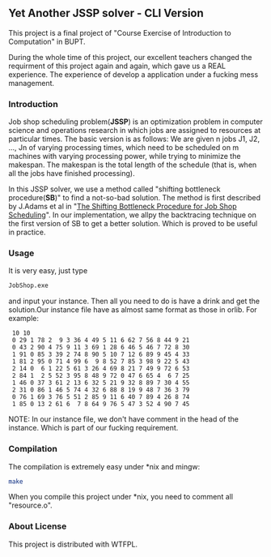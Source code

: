 ## Yet Another JSSP solver - CLI Version

This project is a final project of "Course Exercise of Introduction to Computation" in BUPT.

During the whole time of this project, our excellent teachers changed the requirment of this project again and again, which gave us a REAL experience. The experience of develop a application under a fucking mess management.

### Introduction

Job shop scheduling problem(**JSSP**) is an optimization problem in computer science and operations research in which jobs are assigned to resources at particular times. The basic version is as follows: We are given n jobs J1, J2, ..., Jn of varying processing times, which need to be scheduled on m machines with varying processing power, while trying to minimize the makespan. The makespan is the total length of the schedule (that is, when all the jobs have finished processing).

In this JSSP solver, we use a method called "shifting bottleneck procedure(**SB**)" to find a not-so-bad solution. The method is first described by J.Adams et al in "[The Shifting Bottleneck Procedure for Job Shop Scheduling]( http://www.jstor.org/stable/2632051)". In our implementation, we allpy the backtracing technique on the first version of SB to get a better solution. Which is proved to be useful in practice.

### Usage

It is very easy, just type

```bash
JobShop.exe
```

and input your instance. Then all you need to do is have a drink and get the solution.Our instance file have as almost same format as those in orlib. For example:
```
 10 10
 0 29 1 78 2  9 3 36 4 49 5 11 6 62 7 56 8 44 9 21
 0 43 2 90 4 75 9 11 3 69 1 28 6 46 5 46 7 72 8 30
 1 91 0 85 3 39 2 74 8 90 5 10 7 12 6 89 9 45 4 33
 1 81 2 95 0 71 4 99 6  9 8 52 7 85 3 98 9 22 5 43
 2 14 0  6 1 22 5 61 3 26 4 69 8 21 7 49 9 72 6 53
 2 84 1  2 5 52 3 95 8 48 9 72 0 47 6 65 4  6 7 25
 1 46 0 37 3 61 2 13 6 32 5 21 9 32 8 89 7 30 4 55
 2 31 0 86 1 46 5 74 4 32 6 88 8 19 9 48 7 36 3 79
 0 76 1 69 3 76 5 51 2 85 9 11 6 40 7 89 4 26 8 74
 1 85 0 13 2 61 6  7 8 64 9 76 5 47 3 52 4 90 7 45
 ```

NOTE: In our instance file, we don't have comment in the head of the instance. Which is part of our fucking requirement.

### Compilation

The compilation is extremely easy under *nix and mingw:

```bash
make
```

When you compile this project under *nix, you need to comment all "resource.o".

### About License

This project is distributed with WTFPL.